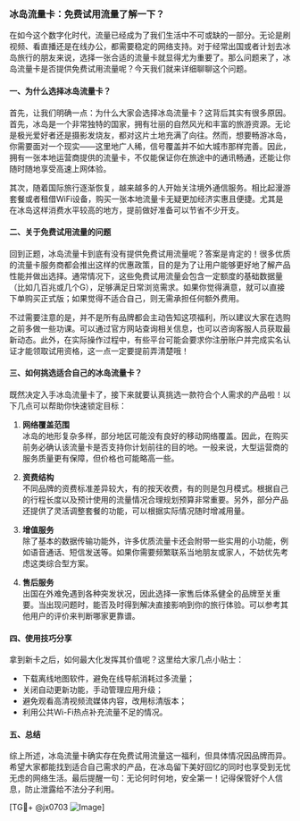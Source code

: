### 冰岛流量卡：免费试用流量了解一下？

在如今这个数字化时代，流量已经成为了我们生活中不可或缺的一部分。无论是刷视频、看直播还是在线办公，都需要稳定的网络支持。对于经常出国或者计划去冰岛旅行的朋友来说，选择一张合适的流量卡就显得尤为重要了。那么问题来了，冰岛流量卡是否提供免费试用流量呢？今天我们就来详细聊聊这个问题。

#### 一、为什么选择冰岛流量卡？
首先，让我们明确一点：为什么大家会选择冰岛流量卡？这背后其实有很多原因。首先，冰岛是一个非常独特的国家，拥有壮丽的自然风光和丰富的旅游资源。无论是极光爱好者还是摄影发烧友，都对这片土地充满了向往。然而，想要畅游冰岛，你需要面对一个现实——这里地广人稀，信号覆盖并不如大城市那样完善。因此，拥有一张本地运营商提供的流量卡，不仅能保证你在旅途中的通讯畅通，还能让你随时随地享受高速上网体验。

其次，随着国际旅行逐渐恢复，越来越多的人开始关注境外通信服务。相比起漫游套餐或者租借WiFi设备，购买一张本地流量卡无疑更加经济实惠且便捷。尤其是在冰岛这样消费水平较高的地方，提前做好准备可以节省不少开支。

#### 二、关于免费试用流量的问题
回到正题，冰岛流量卡到底有没有提供免费试用流量呢？答案是肯定的！很多优质的流量卡服务商都会推出这样的优惠政策，目的是为了让用户能够更好地了解产品性能并做出选择。通常情况下，这些免费试用流量会包含一定额度的基础数据量（比如几百兆或几个G），足够满足日常浏览需求。如果你觉得满意，就可以直接下单购买正式版；如果觉得不适合自己，则无需承担任何额外费用。

不过需要注意的是，并不是所有品牌都会主动告知这项福利，所以建议大家在选购之前多做一些功课。可以通过官方网站查询相关信息，也可以咨询客服人员获取最新动态。此外，在实际操作过程中，有些平台可能会要求你注册账户并完成实名认证才能领取试用资格，这一点一定要提前弄清楚哦！

#### 三、如何挑选适合自己的冰岛流量卡？
既然决定入手冰岛流量卡了，接下来就要认真挑选一款符合个人需求的产品啦！以下几点可以帮助你快速锁定目标：

1. **网络覆盖范围**  
   冰岛的地形复杂多样，部分地区可能没有良好的移动网络覆盖。因此，在购买前务必确认该流量卡是否支持你计划前往的目的地。一般来说，大型运营商的服务质量更有保障，但价格也可能略高一些。

2. **资费结构**  
   不同品牌的资费标准差异较大，有的按天收费，有的则是包月模式。根据自己的行程长度以及预计使用的流量情况合理规划预算非常重要。另外，部分产品还提供了灵活调整套餐的功能，可以根据实际情况随时增减用量。

3. **增值服务**  
   除了基本的数据传输功能外，许多优质流量卡还会附带一些实用的小功能，例如语音通话、短信发送等。如果你需要频繁联系当地朋友或家人，不妨优先考虑这类综合型方案。

4. **售后服务**  
   出国在外难免遇到各种突发状况，因此选择一家售后体系健全的品牌至关重要。当出现问题时，能否及时得到解决直接影响到你的旅行体验。可以参考其他用户的评价来判断哪家更靠谱。

#### 四、使用技巧分享
拿到新卡之后，如何最大化发挥其价值呢？这里给大家几点小贴士：
- 下载离线地图软件，避免在线导航消耗过多流量；
- 关闭自动更新功能，手动管理应用升级；
- 避免观看高清视频流媒体内容，改用标清版本；
- 利用公共Wi-Fi热点补充流量不足的情况。

#### 五、总结
综上所述，冰岛流量卡确实存在免费试用流量这一福利，但具体情况因品牌而异。希望大家都能找到适合自己需求的产品，在冰岛留下美好回忆的同时也享受到无忧无虑的网络生活。最后提醒一句：无论何时何地，安全第一！记得保管好个人信息，防止泄露给不法分子利用。

[TG💪+ @jx0703 ![Image](https://github.com/user-attachments/assets/dbca1d08-cadb-493c-b0ec-ad6f7a83f270)]